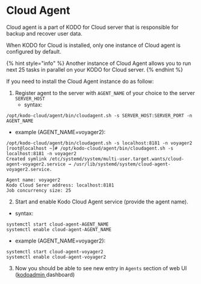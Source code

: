 # Cloud Agent

Cloud agent is a part of KODO for Cloud server that is responsible for backup and recover user data.

When KODO for Cloud is installed, only one instance of  Cloud agent is configured by default. 

{% hint style="info" %}
Another instance of Cloud Agent allows you to run next 25 tasks in parallel on your KODO for Cloud server.
{% endhint %}

If you need to install the Cloud Agent instance do as follow:

1. Register agent to the server with `AGENT_NAME` of your choice to the server `SERVER_HOST`
   * syntax:

```text
/opt/kodo-cloud/agent/bin/cloudagent.sh -s SERVER_HOST:SERVER_PORT -n AGENT_NAME
```

* example \(AGENT\_NAME=voyager2\):

```text
/opt/kodo-cloud/agent/bin/cloudagent.sh -s localhost:8181 -n voyager2
[root@localhost ~]# /opt/kodo-cloud/agent/bin/cloudagent.sh -s localhost:8181 -n voyager2
Created symlink /etc/systemd/system/multi-user.target.wants/cloud-agent-voyager2.service → /usr/lib/systemd/system/cloud-agent-voyager2.service.

Agent name: voyager2
Kodo Cloud Serer address: localhost:8181
Job concurrency size: 25
```

2. Start and enable Kodo Cloud Agent service \(provide the agent name\).

* syntax:

```text
systemctl start cloud-agent-AGENT_NAME
systemctl enable cloud-agent-AGENT_NAME
```

* example \(AGENT\_NAME=voyager2\):

```text
systemctl start cloud-agent-voyager2
systemctl enable cloud-agent-voyager2
```

3. Now you should be able to see new entry in `Agents` section of web UI \([kodoadmin ](../administration/dashboard.md)dashboard\)

